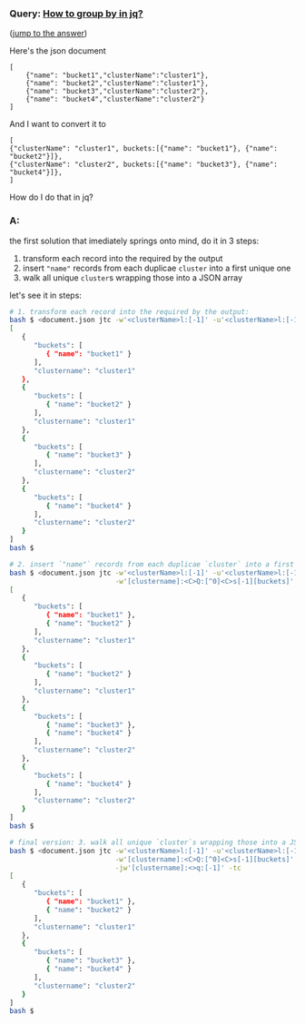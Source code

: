 ### Query: [How to group by in jq?](https://stackoverflow.com/questions/60011507/how-to-group-by-in-jq)
([jump to the answer]())

Here's the json document

    [
        {"name": "bucket1","clusterName":"cluster1"},
        {"name": "bucket2","clusterName":"cluster1"},
        {"name": "bucket3","clusterName":"cluster2"},
        {"name": "bucket4","clusterName":"cluster2"}
    ]

And I want to convert it to

    [
    {"clusterName": "cluster1", buckets:[{"name": "bucket1"}, {"name": "bucket2"}]},
    {"clusterName": "cluster2", buckets:[{"name": "bucket3"}, {"name": "bucket4"}]},
    ]

How do I do that in jq?

### A:
the first solution that imediately springs onto mind, do it in 3 steps:
1. transform each record into the required by the output
2. insert `"name"` records from each duplicae `cluster` into a first unique one
3. walk all unique `cluster`s wrapping those into a JSON array

let's see it in steps:
```bash
# 1. transform each record into the required by the output:
bash $ <document.json jtc -w'<clusterName>l:[-1]' -u'<clusterName>l:[-1]' -T'{"clustername":{{$a}}, "buckets":[{"name":{{$b}}}]}' -tc
[
   {
      "buckets": [
         { "name": "bucket1" }
      ],
      "clustername": "cluster1"
   },
   {
      "buckets": [
         { "name": "bucket2" }
      ],
      "clustername": "cluster1"
   },
   {
      "buckets": [
         { "name": "bucket3" }
      ],
      "clustername": "cluster2"
   },
   {
      "buckets": [
         { "name": "bucket4" }
      ],
      "clustername": "cluster2"
   }
]
bash $ 

# 2. insert `"name"` records from each duplicae `cluster` into a first unique one:
bash $ <document.json jtc -w'<clusterName>l:[-1]' -u'<clusterName>l:[-1]' -T'{"clustername":{{$a}}, "buckets":[{"name":{{$b}}}]}' /\
                          -w'[clustername]:<C>Q:[^0]<C>s[-1][buckets]' -i'[clustername]:<C>Q:[-1][buckets][0]' -tc
[
   {
      "buckets": [
         { "name": "bucket1" },
         { "name": "bucket2" }
      ],
      "clustername": "cluster1"
   },
   {
      "buckets": [
         { "name": "bucket2" }
      ],
      "clustername": "cluster1"
   },
   {
      "buckets": [
         { "name": "bucket3" },
         { "name": "bucket4" }
      ],
      "clustername": "cluster2"
   },
   {
      "buckets": [
         { "name": "bucket4" }
      ],
      "clustername": "cluster2"
   }
]
bash $ 

# final version: 3. walk all unique `cluster`s wrapping those into a JSON array:
bash $ <document.json jtc -w'<clusterName>l:[-1]' -u'<clusterName>l:[-1]' -T'{"clustername":{{$a}}, "buckets":[{"name":{{$b}}}]}' /\
                          -w'[clustername]:<C>Q:[^0]<C>s[-1][buckets]' -i'[clustername]:<C>Q:[-1][buckets][0]' /\
                          -jw'[clustername]:<>q:[-1]' -tc
[
   {
      "buckets": [
         { "name": "bucket1" },
         { "name": "bucket2" }
      ],
      "clustername": "cluster1"
   },
   {
      "buckets": [
         { "name": "bucket3" },
         { "name": "bucket4" }
      ],
      "clustername": "cluster2"
   }
]
bash $ 
```
